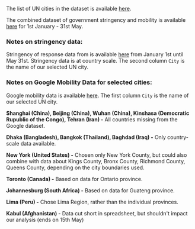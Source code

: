 The list of UN cities in the dataset is available [here](https://github.com/fcorowe/covid_energy/blob/master/data/uncities_final.xlsx).

The combined dataset of government stringency and mobility is available [here](https://github.com/fcorowe/covid_energy/blob/master/data/mobility_and_stringency_uncities.xlsx) for 1st January - 31st May.

### Notes on stringency data:
Stringency of response data from is available [here](https://github.com/fcorowe/covid_energy/blob/master/data/stringency_uncities.xlsx) from January 1st until May 31st. Stringency data is at country scale. The second column `City` is the name of our selected UN city.

### Notes on Google Mobility Data for selected cities:
Google mobility data is available [here](https://github.com/fcorowe/covid_energy/blob/master/data/mobility_uncities.xlsx). The first column `City` is the name of our selected UN city.

**Shanghai (China), Beijing (China), Wuhan (China), Kinshasa (Democratic Rupublic of the Congo), Tehran (Iran) -**
All countries missing from the Google dataset. 

**Dhaka (Bangladesh), Bangkok (Thailand), Baghdad (Iraq) -**
Only country-scale data available.

**New York (United States) -**
Chosen only New York County, but could also combine with data about Kings County, Bronx County, Richmond County, Queens County, depending on the city boundaries used.

**Toronto (Canada) -**
Based on data for Ontario province.

**Johannesburg (South Africa) -**
Based on data for Guateng province.

**Lima (Peru) -**
Chose Lima Region, rather than the individual provinces.

**Kabul (Afghanistan) -**
Data cut short in spreadsheet, but shouldn't impact our analysis (ends on 15th May)

